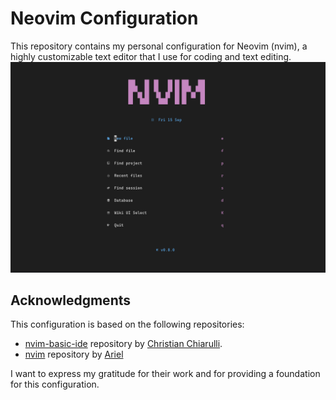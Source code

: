 # Neovim Configuration
This repository contains my personal configuration for Neovim (nvim), a highly customizable text editor that I use for coding and text editing. 
![img](./img/nvim-screenshot.png)

## Acknowledgments
This configuration is based on the following repositories:

- [nvim-basic-ide](https://github.com/LunarVim/nvim-basic-ide) repository by [Christian Chiarulli](https://github.com/ChristianChiarulli). 
- [nvim](https://github.com/adalessa/nvim) repository by [Ariel](https://github.com/adalessa)

I want to express my gratitude for their work and for providing a foundation for this configuration.
